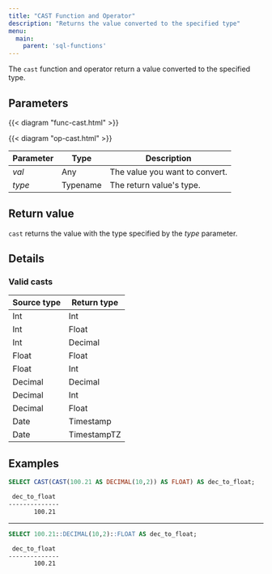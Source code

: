```yaml
---
title: "CAST Function and Operator"
description: "Returns the value converted to the specified type"
menu:
  main:
    parent: 'sql-functions'
---
```


The `cast` function and operator return a value converted to the specified type.

## Parameters

{{< diagram "func-cast.html" >}}

{{< diagram "op-cast.html" >}}

Parameter | Type | Description
----------|------|------------
_val_ | Any | The value you want to convert.
_type_ | Typename | The return value's type.

## Return value

`cast` returns the value with the type specified by the _type_ parameter.

## Details

### Valid casts

Source type | Return type
------------|------------
Int | Int
Int | Float
Int | Decimal
Float | Float
Float | Int
Decimal | Decimal
Decimal | Int
Decimal | Float
Date | Timestamp
Date | TimestampTZ

## Examples

```sql
SELECT CAST(CAST(100.21 AS DECIMAL(10,2)) AS FLOAT) AS dec_to_float;
```
```bash
 dec_to_float
--------------
       100.21
```
<hr/>

```sql
SELECT 100.21::DECIMAL(10,2)::FLOAT AS dec_to_float;
```
```bash
 dec_to_float
--------------
       100.21
```
